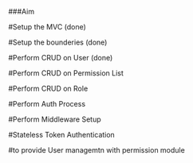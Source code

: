 ###Aim 

#Setup the MVC (done)

#Setup the bounderies (done)

#Perform CRUD on User (done)

#Perform CRUD on Permission List 

#Perform CRUD on Role 

#Perform Auth Process 

#Perform Middleware Setup 

#Stateless Token Authentication 

#to provide User managemtn with permission module 
